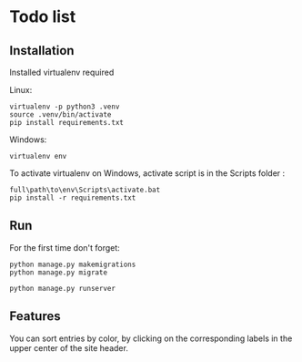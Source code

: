 # Todo list

## Installation

Installed virtualenv required

Linux:
```angular2
virtualenv -p python3 .venv
source .venv/bin/activate
pip install requirements.txt
```

Windows:
```angular2
virtualenv env
```
To activate virtualenv on Windows, activate script is in the Scripts folder :
```
full\path\to\env\Scripts\activate.bat
pip install -r requirements.txt
```


## Run

For the first time don't forget:
```
python manage.py makemigrations
python manage.py migrate
```

```angular2
python manage.py runserver
```

## Features
You can sort entries by color, by clicking on the corresponding labels in the upper center of the site header.
